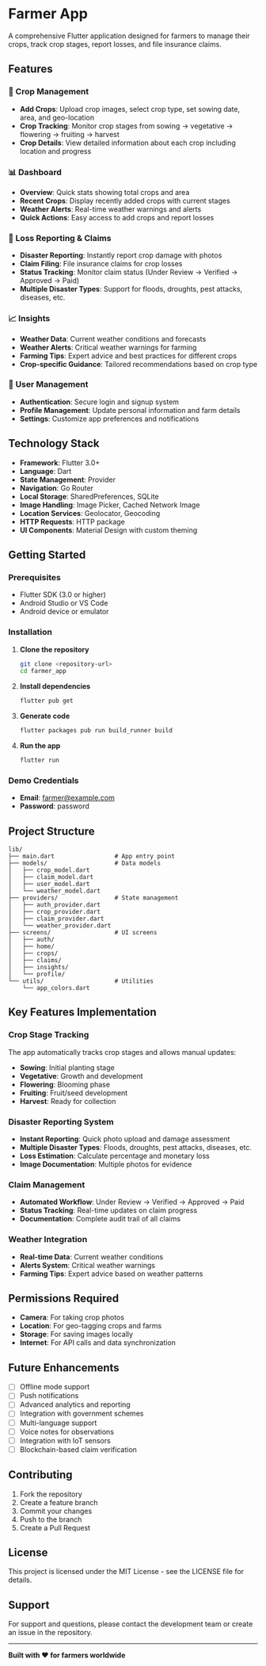 # Farmer App

A comprehensive Flutter application designed for farmers to manage their crops, track crop stages, report losses, and file insurance claims.

## Features

### 🌱 Crop Management
- **Add Crops**: Upload crop images, select crop type, set sowing date, area, and geo-location
- **Crop Tracking**: Monitor crop stages from sowing → vegetative → flowering → fruiting → harvest
- **Crop Details**: View detailed information about each crop including location and progress

### 📊 Dashboard
- **Overview**: Quick stats showing total crops and area
- **Recent Crops**: Display recently added crops with current stages
- **Weather Alerts**: Real-time weather warnings and alerts
- **Quick Actions**: Easy access to add crops and report losses

### 🚨 Loss Reporting & Claims
- **Disaster Reporting**: Instantly report crop damage with photos
- **Claim Filing**: File insurance claims for crop losses
- **Status Tracking**: Monitor claim status (Under Review → Verified → Approved → Paid)
- **Multiple Disaster Types**: Support for floods, droughts, pest attacks, diseases, etc.

### 📈 Insights
- **Weather Data**: Current weather conditions and forecasts
- **Weather Alerts**: Critical weather warnings for farming
- **Farming Tips**: Expert advice and best practices for different crops
- **Crop-specific Guidance**: Tailored recommendations based on crop type

### 👤 User Management
- **Authentication**: Secure login and signup system
- **Profile Management**: Update personal information and farm details
- **Settings**: Customize app preferences and notifications

## Technology Stack

- **Framework**: Flutter 3.0+
- **Language**: Dart
- **State Management**: Provider
- **Navigation**: Go Router
- **Local Storage**: SharedPreferences, SQLite
- **Image Handling**: Image Picker, Cached Network Image
- **Location Services**: Geolocator, Geocoding
- **HTTP Requests**: HTTP package
- **UI Components**: Material Design with custom theming

## Getting Started

### Prerequisites
- Flutter SDK (3.0 or higher)
- Android Studio or VS Code
- Android device or emulator

### Installation

1. **Clone the repository**
   ```bash
   git clone <repository-url>
   cd farmer_app
   ```

2. **Install dependencies**
   ```bash
   flutter pub get
   ```

3. **Generate code**
   ```bash
   flutter packages pub run build_runner build
   ```

4. **Run the app**
   ```bash
   flutter run
   ```

### Demo Credentials
- **Email**: farmer@example.com
- **Password**: password

## Project Structure

```
lib/
├── main.dart                 # App entry point
├── models/                   # Data models
│   ├── crop_model.dart
│   ├── claim_model.dart
│   ├── user_model.dart
│   └── weather_model.dart
├── providers/                # State management
│   ├── auth_provider.dart
│   ├── crop_provider.dart
│   ├── claim_provider.dart
│   └── weather_provider.dart
├── screens/                  # UI screens
│   ├── auth/
│   ├── home/
│   ├── crops/
│   ├── claims/
│   ├── insights/
│   └── profile/
└── utils/                    # Utilities
    └── app_colors.dart
```

## Key Features Implementation

### Crop Stage Tracking
The app automatically tracks crop stages and allows manual updates:
- **Sowing**: Initial planting stage
- **Vegetative**: Growth and development
- **Flowering**: Blooming phase
- **Fruiting**: Fruit/seed development
- **Harvest**: Ready for collection

### Disaster Reporting System
- **Instant Reporting**: Quick photo upload and damage assessment
- **Multiple Disaster Types**: Floods, droughts, pest attacks, diseases, etc.
- **Loss Estimation**: Calculate percentage and monetary loss
- **Image Documentation**: Multiple photos for evidence

### Claim Management
- **Automated Workflow**: Under Review → Verified → Approved → Paid
- **Status Tracking**: Real-time updates on claim progress
- **Documentation**: Complete audit trail of all claims

### Weather Integration
- **Real-time Data**: Current weather conditions
- **Alerts System**: Critical weather warnings
- **Farming Tips**: Expert advice based on weather patterns

## Permissions Required

- **Camera**: For taking crop photos
- **Location**: For geo-tagging crops and farms
- **Storage**: For saving images locally
- **Internet**: For API calls and data synchronization

## Future Enhancements

- [ ] Offline mode support
- [ ] Push notifications
- [ ] Advanced analytics and reporting
- [ ] Integration with government schemes
- [ ] Multi-language support
- [ ] Voice notes for observations
- [ ] Integration with IoT sensors
- [ ] Blockchain-based claim verification

## Contributing

1. Fork the repository
2. Create a feature branch
3. Commit your changes
4. Push to the branch
5. Create a Pull Request

## License

This project is licensed under the MIT License - see the LICENSE file for details.

## Support

For support and questions, please contact the development team or create an issue in the repository.

---

**Built with ❤️ for farmers worldwide**
